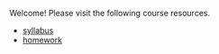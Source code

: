 Welcome! Please visit the following course resources.

* [syllabus](syllabus)
* [homework](homework)
